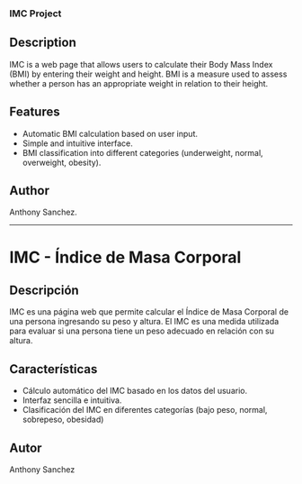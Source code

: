 ### IMC Project

## Description
IMC is a web page that allows users to calculate their Body Mass Index (BMI) by entering their weight and height. BMI is a measure used to assess whether a person has an appropriate weight in relation to their height.

## Features
- Automatic BMI calculation based on user input.
- Simple and intuitive interface.
- BMI classification into different categories (underweight, normal, overweight, obesity).

## Author
Anthony Sanchez.

---

# IMC - Índice de Masa Corporal

## Descripción
IMC es una página web que permite calcular el Índice de Masa Corporal de una persona ingresando su peso y altura. El IMC es una medida utilizada para evaluar si una persona tiene un peso adecuado en relación con su altura. 

## Características
- Cálculo automático del IMC basado en los datos del usuario.
- Interfaz sencilla e intuitiva.
- Clasificación del IMC en diferentes categorías (bajo peso, normal, sobrepeso, obesidad)

## Autor 
Anthony Sanchez